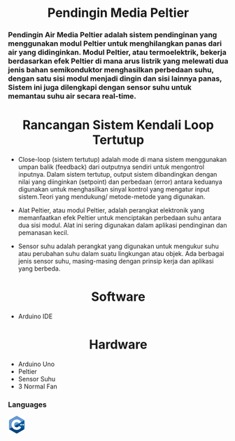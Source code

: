 <h1 align="center">Pendingin Media Peltier</h1>
<h3 align="left">Pendingin Air Media Peltier adalah sistem pendinginan yang menggunakan modul Peltier untuk menghilangkan panas dari air yang didinginkan. Modul Peltier, atau termoelektrik, bekerja berdasarkan efek Peltier di mana arus listrik yang melewati dua jenis bahan semikonduktor menghasilkan perbedaan suhu, dengan satu sisi modul menjadi dingin dan sisi lainnya panas, Sistem ini juga dilengkapi dengan sensor suhu untuk memantau suhu air secara real-time.</h3>



<h1 align="center">Rancangan Sistem Kendali Loop Tertutup</h1>

- Close-loop (sistem tertutup) adalah mode di mana sistem menggunakan umpan balik (feedback) dari outputnya sendiri untuk mengontrol inputnya. Dalam sistem tertutup, output sistem dibandingkan dengan nilai yang diinginkan (setpoint) dan perbedaan (error) antara keduanya digunakan untuk menghasilkan sinyal kontrol yang mengatur input sistem.Teori yang mendukung/ metode-metode yang digunakan.

- Alat Peltier, atau modul Peltier, adalah perangkat elektronik yang memanfaatkan efek Peltier untuk menciptakan perbedaan suhu antara dua sisi modul. Alat ini sering digunakan dalam aplikasi pendinginan dan pemanasan kecil.

- Sensor suhu adalah perangkat yang digunakan untuk mengukur suhu atau perubahan suhu dalam suatu lingkungan atau objek. Ada berbagai jenis sensor suhu, masing-masing dengan prinsip kerja dan aplikasi yang berbeda.

<h1 align="center">Software</h1>

- Arduino IDE

<h1 align="center">Hardware</h1>

- Arduino Uno
- Peltier
- Sensor Suhu
- 3 Normal Fan

<h3 align="left">Languages</h3>
<p align="left"> <a href="https://www.w3schools.com/cpp/" target="_blank" rel="noreferrer"> <img src="https://raw.githubusercontent.com/devicons/devicon/master/icons/cplusplus/cplusplus-original.svg" alt="cplusplus" width="40" height="40"/> </a> </p>
